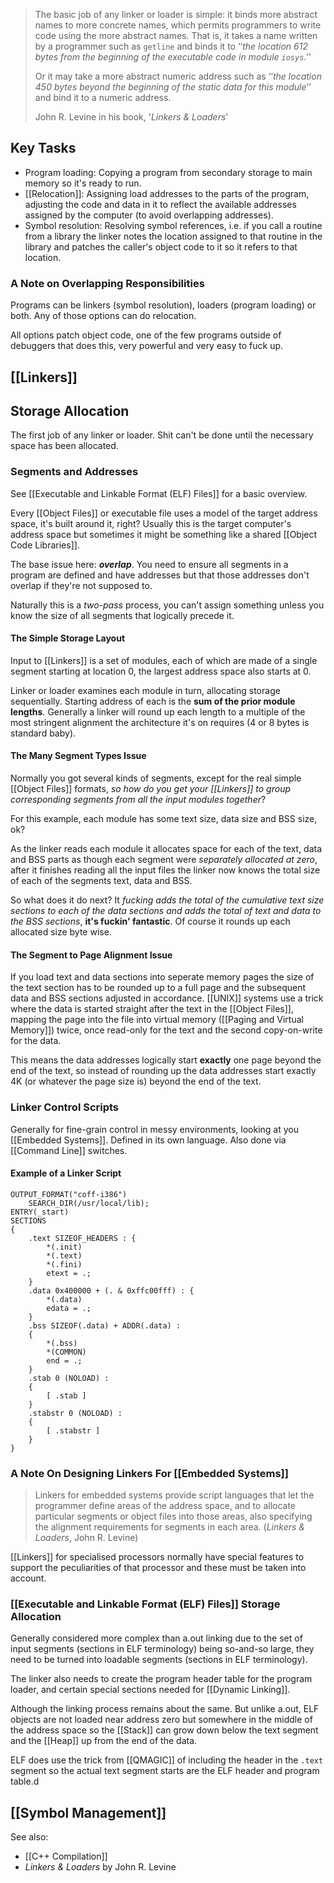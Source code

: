 > The basic job of any linker or loader is simple: it binds more abstract names to more concrete names, which permits programmers to write code using the more abstract names. That is, it takes a name written by a programmer such as `getline` and binds it to ‘‘*the location 612 bytes from the beginning of the executable code in module `iosys`.*’’ 
> 
> Or it may take a more abstract numeric address such as ‘‘*the location 450 bytes beyond the beginning of the static data for this module*’’ and bind it to a numeric address.
> 
> John R. Levine in his book, '*Linkers & Loaders*'

## Key Tasks

- Program loading: Copying a program from secondary storage to main memory so it's ready to run.
- [[Relocation]]: Assigning load addresses to the parts of the program, adjusting the code and data in it to reflect the available addresses assigned by the computer (to avoid overlapping addresses).
- Symbol resolution: Resolving symbol references, i.e. if you call a routine from a library the linker notes the location assigned to that routine in the library and patches the caller's object code to it so it refers to that location.

### A Note on Overlapping Responsibilities

Programs can be linkers (symbol resolution), loaders (program loading) or both. Any of those options can do relocation.

All options patch object code, one of the few programs outside of debuggers that does this, very powerful and very easy to fuck up.

## [[Linkers]]

## Storage Allocation

The first job of any linker or loader. Shit can't be done until the necessary space has been allocated.

### Segments and Addresses

See [[Executable and Linkable Format (ELF) Files]] for a basic overview.

Every [[Object Files]] or executable file uses a model of the target address space, it's built around it, right? Usually this is the target computer's address space but sometimes it might be something like a shared [[Object Code Libraries]].

The base issue here: ***overlap***. You need to ensure all segments in a program are defined and have addresses but that those addresses don't overlap if they're not supposed to.

Naturally this is a *two-pass* process, you can't assign something unless you know the size of all segments that logically precede it. 

#### The Simple Storage Layout

Input to [[Linkers]] is a set of modules, each of which are made of a single segment starting at location 0, the largest address space also starts at 0.

Linker or loader examines each module in turn, allocating storage sequentially. Starting address of each is the **sum of the prior module lengths**. Generally a linker will round up each length to a multiple of the most stringent alignment the architecture it's on requires (4 or 8 bytes is standard baby).

#### The Many Segment Types Issue

Normally you got several kinds of segments, except for the real simple [[Object Files]] formats, *so how do you get your [[Linkers]] to group corresponding segments from all the input modules together*?

For this example, each module has some text size, data size and BSS size, ok?

As the linker reads each module it allocates space for each of the text, data and BSS parts as though each segment were *separately allocated at zero*, after it finishes reading all the input files the linker now knows the total size of each of the segments text, data and BSS. 

So what does it do next? It *fucking adds the total of the cumulative text size sections to each of the data sections and adds the total of text and data to the BSS sections*, **it's fuckin' fantastic**. Of course it rounds up each allocated size byte wise.

#### The Segment to Page Alignment Issue

If you load text and data sections into seperate memory pages the size of the text section has to be rounded up to a full page and the subsequent data and BSS sections adjusted in accordance. [[UNIX]] systems use a trick where the data is started straight after the text in the [[Object Files]], mapping the page into the file into virtual memory ([[Paging and Virtual Memory]]) twice, once read-only for the text and the second copy-on-write for the data.

This means the data addresses logically start **exactly** one page beyond the end of the text, so instead of rounding up the data addresses start exactly 4K (or whatever the page size is) beyond the end of the text.

### Linker Control Scripts

Generally for fine-grain control in messy environments, looking at you [[Embedded Systems]]. Defined in its own language. Also done via [[Command Line]] switches.

#### Example of a Linker Script

```
OUTPUT_FORMAT("coff-i386")
	SEARCH_DIR(/usr/local/lib);
ENTRY(_start)
SECTIONS
{
	.text SIZEOF_HEADERS : {
		*(.init)
		*(.text)
		*(.fini)
		etext = .;
	}
	.data 0x400000 + (. & 0xffc00fff) : {
		*(.data)
		edata = .;
	}
	.bss SIZEOF(.data) + ADDR(.data) :
	{
		*(.bss)
		*(COMMON)
		end = .;
	}
	.stab 0 (NOLOAD) :
	{
		[ .stab ]
	}
	.stabstr 0 (NOLOAD) :
	{
		[ .stabstr ]
	}
}
```

### A Note On Designing Linkers For [[Embedded Systems]]

> Linkers for embedded systems provide script languages that let the programmer define areas of the address space, and to allocate particular segments or object files into those areas, also specifying the alignment requirements for segments in each area. (*Linkers & Loaders*, John R. Levine)

[[Linkers]] for specialised processors normally have special features to support the peculiarities of that processor and these must be taken into account.

### [[Executable and Linkable Format (ELF) Files]] Storage Allocation

Generally considered more complex than a.out linking due to the set of input segments (sections in ELF terminology) being so-and-so large, they need to be turned into loadable segments (sections in ELF terminology).

The linker also needs to create the program header table for the program loader, and certain special sections needed for [[Dynamic Linking]].

Although the linking process remains about the same. But unlike a.out, ELF objects are not loaded near address zero but somewhere in the middle of the address space so the [[Stack]] can grow down below the text segment and the [[Heap]] up from the end of the data.

ELF does use the trick from [[QMAGIC]] of including the header  in the `.text` segment so the actual text segment starts are the ELF header and program table.d

## [[Symbol Management]]

See also:
- [[C++ Compilation]]
- *Linkers & Loaders* by John R. Levine